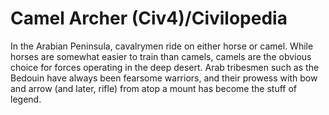 # Camel Archer (Civ4)/Civilopedia

In the Arabian Peninsula, cavalrymen ride on either horse or camel. While horses are somewhat easier to train than camels, camels are the obvious choice for forces operating in the deep desert. Arab tribesmen such as the Bedouin have always been fearsome warriors, and their prowess with bow and arrow (and later, rifle) from atop a mount has become the stuff of legend.